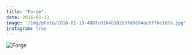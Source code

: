 ```yaml
---
title: "Forge"
date: 2016-01-13
image: "/img/photo/2016-01-13-488fc8164b182b9fd0894ae6f76e187a.jpg"
instagram: true
---
```


![Forge](/img/photo/2016-01-13-488fc8164b182b9fd0894ae6f76e187a.jpg)

